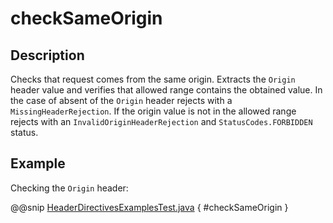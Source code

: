<a id="checksameorigin-java"></a>
# checkSameOrigin

## Description

Checks that request comes from the same origin. Extracts the `Origin` header value and verifies that allowed range
contains the obtained value. In the case of absent of the `Origin` header rejects with a `MissingHeaderRejection`.
If the origin value is not in the allowed range rejects with an `InvalidOriginHeaderRejection`
and `StatusCodes.FORBIDDEN` status.

## Example

Checking the `Origin` header:

@@snip [HeaderDirectivesExamplesTest.java](../../../../../../../test/java/docs/http/javadsl/server/directives/HeaderDirectivesExamplesTest.java) { #checkSameOrigin }